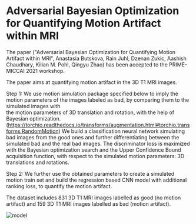 # Adversarial Bayesian Optimization for Quantifying Motion Artifact within MRI  


The paper ("Adversarial Bayesian Optimization for Quantifying Motion Artifact within MRI", Anastasia Butskova, Rain Juhl, Dzenan Zukic, Aashish Chaudhary,
Kilian M. Pohl, Qingyu Zhao) has been accepted to the PRIME-MICCAI 2021 workshop.

The paper aims at quantifying motion artifact in the 3D T1 MRI images.

Step 1: We use motion simulation package specified below to imply the motion parameters of
the images labeled as bad, by comparing them to the simulated images with  
the motion parameters of 3D translation and rotation, with the help of Bayesian optimization.
(https://torchio.readthedocs.io/transforms/augmentation.html#torchio.transforms.RandomMotion)
We build a classification neural network simulating bad images from the good ones and further
differentiating between the simulated bad and the real bad images. The discriminator loss is maximized 
with the Bayesian optimization search and the Upper Confidence Bound acquisition function, 
with respect to the simulated motion parameters: 3D translations and rotations.

Step 2: We further use the obtained parameters to create a simulated motion train set and build the 
regression based CNN model with additional ranking loss, to quantify the motion artifact.

The dataset includes 831 3D T1 MRI images labelled as good (no motion artifact) and 159 3D T1 MRI images 
labelled as bad (motion artifact). 


![model](https://user-images.githubusercontent.com/44216377/120604160-9a706280-c401-11eb-9aab-0f6e593fce61.png)

